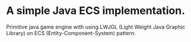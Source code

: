 # A simple Java ECS implementation.
Primitive java game engine with using LWJGL (Light Weight Java Graphic Library) on ECS (Entity-Component-System) pattern.
